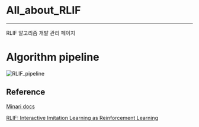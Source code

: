 # All_about_RLIF
---
RLIF 알고리즘 개발 관리 페이지

# Algorithm pipeline
![RLIF_pipeline](https://github.com/eunjuyummy/All_about_RLIF/assets/101487529/9f2b4bd1-e522-494c-9145-bf84a344bf44)









## Reference
[Minari docs](https://minari.farama.org/)

[RLIF: Interactive Imitation Learning as Reinforcement Learning](https://rlif-page.github.io/)

<br>
